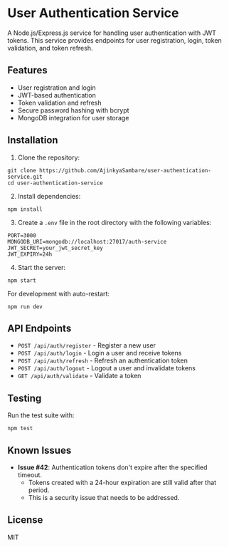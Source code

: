 # User Authentication Service

A Node.js/Express.js service for handling user authentication with JWT tokens. This service provides endpoints for user registration, login, token validation, and token refresh.

## Features

- User registration and login
- JWT-based authentication
- Token validation and refresh
- Secure password hashing with bcrypt
- MongoDB integration for user storage

## Installation

1. Clone the repository:
```
git clone https://github.com/AjinkyaSambare/user-authentication-service.git
cd user-authentication-service
```

2. Install dependencies:
```
npm install
```

3. Create a `.env` file in the root directory with the following variables:
```
PORT=3000
MONGODB_URI=mongodb://localhost:27017/auth-service
JWT_SECRET=your_jwt_secret_key
JWT_EXPIRY=24h
```

4. Start the server:
```
npm start
```

For development with auto-restart:
```
npm run dev
```

## API Endpoints

- `POST /api/auth/register` - Register a new user
- `POST /api/auth/login` - Login a user and receive tokens
- `POST /api/auth/refresh` - Refresh an authentication token
- `POST /api/auth/logout` - Logout a user and invalidate tokens
- `GET /api/auth/validate` - Validate a token

## Testing

Run the test suite with:
```
npm test
```

## Known Issues

- **Issue #42**: Authentication tokens don't expire after the specified timeout.
  - Tokens created with a 24-hour expiration are still valid after that period.
  - This is a security issue that needs to be addressed.

## License

MIT
